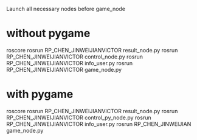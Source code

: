 Launch all necessary nodes before game_node 

# without pygame
roscore
rosrun RP_CHEN_JINWEIJIANVICTOR result_node.py
rosrun RP_CHEN_JINWEIJIANVICTOR control_node.py
rosrun RP_CHEN_JINWEIJIANVICTOR info_user.py
rosrun RP_CHEN_JINWEIJIANVICTOR game_node.py

# with pygame
roscore
rosrun RP_CHEN_JINWEIJIANVICTOR result_node.py
rosrun RP_CHEN_JINWEIJIANVICTOR control_py_node.py
rosrun RP_CHEN_JINWEIJIANVICTOR info_user.py
rosrun RP_CHEN_JINWEIJIAN game_node.py
